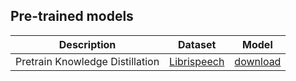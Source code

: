 
## Pre-trained models

Description | Dataset | Model
---|---|---
Pretrain Knowledge Distillation | [Librispeech](http://www.openslr.org/12) | [download](https://dl.fbaipublicfiles.com/fairseq/wav2vec/wav2vec_large.pt)
